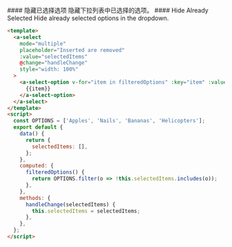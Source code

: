 <cn>
#### 隐藏已选择选项
隐藏下拉列表中已选择的选项。
</cn>

<us>
#### Hide Already Selected
Hide already selected options in the dropdown.
</us>

```html
<template>
  <a-select
    mode="multiple"
    placeholder="Inserted are removed"
    :value="selectedItems"
    @change="handleChange"
    style="width: 100%"
  >
    <a-select-option v-for="item in filteredOptions" :key="item" :value="item">
      {{item}}
    </a-select-option>
  </a-select>
</template>
<script>
  const OPTIONS = ['Apples', 'Nails', 'Bananas', 'Helicopters'];
  export default {
    data() {
      return {
        selectedItems: [],
      };
    },
    computed: {
      filteredOptions() {
        return OPTIONS.filter(o => !this.selectedItems.includes(o));
      },
    },
    methods: {
      handleChange(selectedItems) {
        this.selectedItems = selectedItems;
      },
    },
  };
</script>
```
